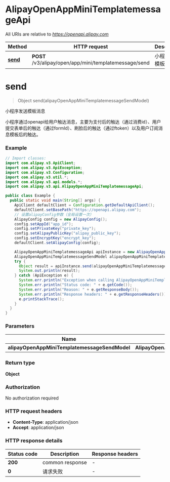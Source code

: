 # AlipayOpenAppMiniTemplatemessageApi

All URIs are relative to *https://openapi.alipay.com*

| Method | HTTP request | Description |
|------------- | ------------- | -------------|
| [**send**](AlipayOpenAppMiniTemplatemessageApi.md#send) | **POST** /v3/alipay/open/app/mini/templatemessage/send | 小程序发送模板消息 |


<a name="send"></a>
# **send**
> Object send(alipayOpenAppMiniTemplatemessageSendModel)

小程序发送模板消息

小程序通过openapi给用户触达消息，主要为支付后的触达（通过消费id）、用户提交表单后的触达（通过formId）、刷脸后的触达（通过ftoken）以及用户订阅消息模板后的触达。

### Example
```java
// Import classes:
import com.alipay.v3.ApiClient;
import com.alipay.v3.ApiException;
import com.alipay.v3.Configuration;
import com.alipay.v3.util.*;
import com.alipay.v3.api.models.*;
import com.alipay.v3.api.AlipayOpenAppMiniTemplatemessageApi;

public class Example {
  public static void main(String[] args) {
    ApiClient defaultClient = Configuration.getDefaultApiClient();
    defaultClient.setBasePath("https://openapi.alipay.com");
    // 设置alipayConfig参数（全局设置一次）
    AlipayConfig config = new AlipayConfig();
    config.setAppId("app_id");
    config.setPrivateKey("private_key");
    config.setAlipayPublicKey("alipay_public_key");
    config.setEncryptKey("encrypt_key");
    defaultClient.setAlipayConfig(config);

    AlipayOpenAppMiniTemplatemessageApi apiInstance = new AlipayOpenAppMiniTemplatemessageApi(defaultClient);
    AlipayOpenAppMiniTemplatemessageSendModel alipayOpenAppMiniTemplatemessageSendModel = new AlipayOpenAppMiniTemplatemessageSendModel(); // AlipayOpenAppMiniTemplatemessageSendModel | 
    try {
      Object result = apiInstance.send(alipayOpenAppMiniTemplatemessageSendModel);
      System.out.println(result);
    } catch (ApiException e) {
      System.err.println("Exception when calling AlipayOpenAppMiniTemplatemessageApi#send");
      System.err.println("Status code: " + e.getCode());
      System.err.println("Reason: " + e.getResponseBody());
      System.err.println("Response headers: " + e.getResponseHeaders());
      e.printStackTrace();
    }
  }
}
```

### Parameters

| Name | Type | Description  | Notes |
|------------- | ------------- | ------------- | -------------|
| **alipayOpenAppMiniTemplatemessageSendModel** | **AlipayOpenAppMiniTemplatemessageSendModel**|  | [optional] |

### Return type

**Object**

### Authorization

No authorization required

### HTTP request headers

 - **Content-Type**: application/json
 - **Accept**: application/json

### HTTP response details
| Status code | Description | Response headers |
|-------------|-------------|------------------|
| **200** | common response |  -  |
| **0** | 请求失败 |  -  |

